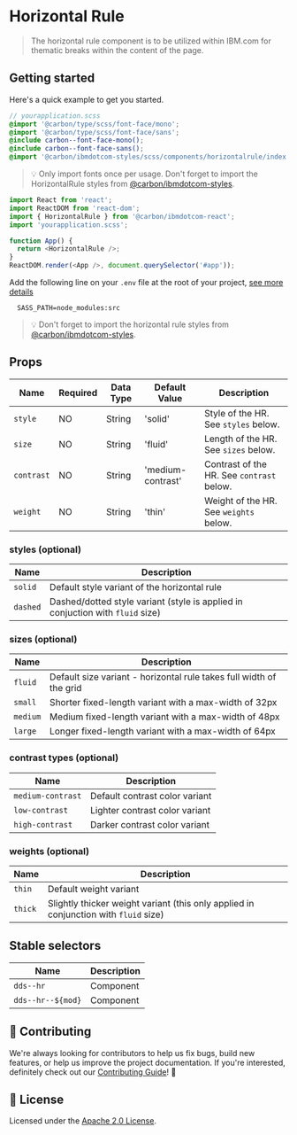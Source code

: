 # Horizontal Rule

> The horizontal rule component is to be utilized within IBM.com for thematic
> breaks within the content of the page.

## Getting started

Here's a quick example to get you started.

```scss
// yourapplication.scss
@import '@carbon/type/scss/font-face/mono';
@import '@carbon/type/scss/font-face/sans';
@include carbon--font-face-mono();
@include carbon--font-face-sans();
@import '@carbon/ibmdotcom-styles/scss/components/horizontalrule/index.scss';
```

> 💡 Only import fonts once per usage. Don't forget to import the HorizontalRule
> styles from
> [@carbon/ibmdotcom-styles](https://github.com/carbon-design-system/ibm-dotcom-library/blob/master/packages/styles).

```javascript
import React from 'react';
import ReactDOM from 'react-dom';
import { HorizontalRule } from '@carbon/ibmdotcom-react';
import 'yourapplication.scss';

function App() {
  return <HorizontalRule />;
}
ReactDOM.render(<App />, document.querySelector('#app'));
```

Add the following line on your `.env` file at the root of your project,
[see more details](https://github.com/carbon-design-system/ibm-dotcom-library/blob/master/packages/styles/README.md)

```
  SASS_PATH=node_modules:src
```

> 💡 Don't forget to import the horizontal rule styles from
> [@carbon/ibmdotcom-styles](https://github.com/carbon-design-system/ibm-dotcom-library/blob/master/packages/styles).

## Props

| Name       | Required | Data Type | Default Value     | Description                               |
| ---------- | -------- | --------- | ----------------- | ----------------------------------------- |
| `style`    | NO       | String    | 'solid'           | Style of the HR. See `styles` below.      |
| `size`     | NO       | String    | 'fluid'           | Length of the HR. See `sizes` below.      |
| `contrast` | NO       | String    | 'medium-contrast' | Contrast of the HR. See `contrast` below. |
| `weight`   | NO       | String    | 'thin'            | Weight of the HR. See `weights` below.    |

### styles (optional)

| Name     | Description                                                                    |
| -------- | ------------------------------------------------------------------------------ |
| `solid`  | Default style variant of the horizontal rule                                   |
| `dashed` | Dashed/dotted style variant (style is applied in conjuction with `fluid` size) |

### sizes (optional)

| Name     | Description                                                         |
| -------- | ------------------------------------------------------------------- |
| `fluid`  | Default size variant - horizontal rule takes full width of the grid |
| `small`  | Shorter fixed-length variant with a max-width of 32px               |
| `medium` | Medium fixed-length variant with a max-width of 48px                |
| `large`  | Longer fixed-length variant with a max-width of 64px                |

### contrast types (optional)

| Name              | Description                    |
| ----------------- | ------------------------------ |
| `medium-contrast` | Default contrast color variant |
| `low-contrast`    | Lighter contrast color variant |
| `high-contrast`   | Darker contrast color variant  |

### weights (optional)

| Name    | Description                                                                          |
| ------- | ------------------------------------------------------------------------------------ |
| `thin`  | Default weight variant                                                               |
| `thick` | Slightly thicker weight variant (this only applied in conjunction with `fluid` size) |

## Stable selectors

| Name              | Description |
| ----------------- | ----------- |
| `dds--hr`         | Component   |
| `dds--hr--${mod}` | Component   |

## 🙌 Contributing

We're always looking for contributors to help us fix bugs, build new features,
or help us improve the project documentation. If you're interested, definitely
check out our
[Contributing Guide](https://github.com/carbon-design-system/ibm-dotcom-library/blob/master/.github/CONTRIBUTING.md)!
👀

## 📝 License

Licensed under the
[Apache 2.0 License](https://github.com/carbon-design-system/ibm-dotcom-library/blob/master/LICENSE).
